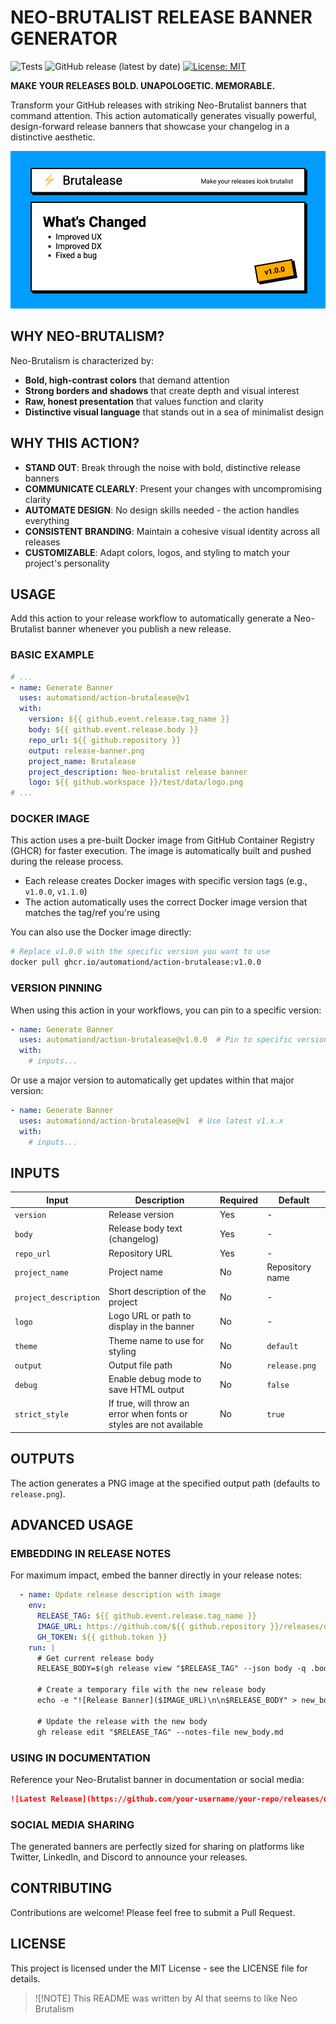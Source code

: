 # NEO-BRUTALIST RELEASE BANNER GENERATOR

![Tests](https://github.com/automationd/action-brutalese/actions/workflows/test.yml/badge.svg)
![GitHub release (latest by date)](https://img.shields.io/github/v/release/automationd/action-brutalese)
[![License: MIT](https://img.shields.io/badge/License-MIT-yellow.svg)](./LICENSE)

**MAKE YOUR RELEASES BOLD. UNAPOLOGETIC. MEMORABLE.**

Transform your GitHub releases with striking Neo-Brutalist banners that command attention. This action automatically generates visually powerful, design-forward release banners that showcase your changelog in a distinctive aesthetic.

![Example Banner](./example.png)
## WHY NEO-BRUTALISM?

Neo-Brutalism is characterized by:
- **Bold, high-contrast colors** that demand attention
- **Strong borders and shadows** that create depth and visual interest
- **Raw, honest presentation** that values function and clarity
- **Distinctive visual language** that stands out in a sea of minimalist design

## WHY THIS ACTION?

- **STAND OUT**: Break through the noise with bold, distinctive release banners
- **COMMUNICATE CLEARLY**: Present your changes with uncompromising clarity
- **AUTOMATE DESIGN**: No design skills needed - the action handles everything
- **CONSISTENT BRANDING**: Maintain a cohesive visual identity across all releases
- **CUSTOMIZABLE**: Adapt colors, logos, and styling to match your project's personality

## USAGE

Add this action to your release workflow to automatically generate a Neo-Brutalist banner whenever you publish a new release.

### BASIC EXAMPLE

```yaml
# ...
- name: Generate Banner
  uses: automationd/action-brutalease@v1
  with:
    version: ${{ github.event.release.tag_name }}
    body: ${{ github.event.release.body }}
    repo_url: ${{ github.repository }}
    output: release-banner.png
    project_name: Brutalease
    project_description: Neo-brutalist release banner
    logo: ${{ github.workspace }}/test/data/logo.png
# ...
```

### DOCKER IMAGE

This action uses a pre-built Docker image from GitHub Container Registry (GHCR) for faster execution. The image is automatically built and pushed during the release process.

- Each release creates Docker images with specific version tags (e.g., `v1.0.0`, `v1.1.0`)
- The action automatically uses the correct Docker image version that matches the tag/ref you're using

You can also use the Docker image directly:

```bash
# Replace v1.0.0 with the specific version you want to use
docker pull ghcr.io/automationd/action-brutalease:v1.0.0
```

### VERSION PINNING

When using this action in your workflows, you can pin to a specific version:

```yaml
- name: Generate Banner
  uses: automationd/action-brutalease@v1.0.0  # Pin to specific version
  with:
    # inputs...
```

Or use a major version to automatically get updates within that major version:

```yaml
- name: Generate Banner
  uses: automationd/action-brutalease@v1  # Use latest v1.x.x
  with:
    # inputs...
```

## INPUTS

| Input | Description | Required | Default |
|-------|-------------|----------|---------|
| `version` | Release version | Yes | - |
| `body` | Release body text (changelog) | Yes | - |
| `repo_url` | Repository URL | Yes | - |
| `project_name` | Project name | No | Repository name |
| `project_description` | Short description of the project | No | - |
| `logo` | Logo URL or path to display in the banner | No | - |
| `theme` | Theme name to use for styling | No | `default` |
| `output` | Output file path | No | `release.png` |
| `debug` | Enable debug mode to save HTML output | No | `false` |
| `strict_style` | If true, will throw an error when fonts or styles are not available | No | `true` |

## OUTPUTS

The action generates a PNG image at the specified output path (defaults to `release.png`).

## ADVANCED USAGE

### EMBEDDING IN RELEASE NOTES

For maximum impact, embed the banner directly in your release notes:

```yaml
  - name: Update release description with image
    env:
      RELEASE_TAG: ${{ github.event.release.tag_name }}
      IMAGE_URL: https://github.com/${{ github.repository }}/releases/download/${{ github.event.release.tag_name }}/release-banner.png
      GH_TOKEN: ${{ github.token }}
    run: |
      # Get current release body
      RELEASE_BODY=$(gh release view "$RELEASE_TAG" --json body -q .body)

      # Create a temporary file with the new release body
      echo -e "![Release Banner]($IMAGE_URL)\n\n$RELEASE_BODY" > new_body.md

      # Update the release with the new body
      gh release edit "$RELEASE_TAG" --notes-file new_body.md
```

### USING IN DOCUMENTATION

Reference your Neo-Brutalist banner in documentation or social media:

```markdown
![Latest Release](https://github.com/your-username/your-repo/releases/download/latest/release-banner.png)
```

### SOCIAL MEDIA SHARING

The generated banners are perfectly sized for sharing on platforms like Twitter, LinkedIn, and Discord to announce your releases.

## CONTRIBUTING

Contributions are welcome! Please feel free to submit a Pull Request.

## LICENSE

This project is licensed under the MIT License - see the LICENSE file for details.

> ![!NOTE]
> This README was written by AI that seems to like Neo Brutalism
